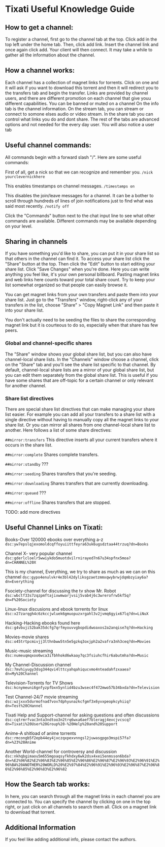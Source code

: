 # Tixati Useful Knowledge Guide

## How to get a channel:

To register a channel, first go to the channel tab at the top.  Click add in the top left under the home tab.
Then, click add link.  Insert the channel link and once again click add.  Your client will then connect.
It may take a while to gather all the information about the channel.



## How a channel works:

Each channel has a collection of magnet links for torrents.  Click on one and it will ask if you want to download this torrent and then it will redirect you to the transfers tab and begin the transfer.
Links are provided by channel users, and there are different promotion on each channel that give youu different capabilities.  You can be banned or muted on a channel
On the info tab is the channel information.  On the stream tab, you can stream or connect to somone elses audio or video stream.  In the share tab you can control what links you do and dont share.
The rest of the tabs are advanced options and not needed for the every day user.
You will also notice a user tab



## Useful channel commands:

All commands begin with a forward slash "/". Here are some useful commands:

First of all, get a nick so that we can recognize and remember you.
`/nick yourclevernickhere`

This enables timestamps on channel messages.
`/timestamps on`

This disables the join/leave messages for a channel. It can be a bother to scroll through hundreds of lines of join notifications just to find what was said most recently.
`/notify off`

Click the "Commands" button next to the chat input line to see what other commands are available. Different commands may be available depending on your level.



## Sharing in channels

If you have something you'd like to share, you can put it in your share list so that others in the channel can find it. To access your share list click the "Share" button at the top. Then click the "Edit" button to start editing your share list. Click "Save Changes" when you're done. Here you can write anything you feel like, it's your own personal billboard. Pasting magnet links and web links here counts toward your total share count. Try to keep your list somewhat organized so that people can easily browse it.

You can get magnet links from your own transfers and paste them into your share list. Just go to the "Transfers" window, right-click any of your transfers in the list, choose "Share" > "Copy Magnet Link" and then paste it into your share list.

You don't actually need to be seeding the files to share the corresponding magnet link but it is courteous to do so, especially when that share has few peers.

### Global and channel-specific shares

The "Share" window shows your global share list, but you can also have channel-local share lists. In the "Channels" window choose a channel, click on the "Share" tab and you'll see the share list specific to that channel. By default, channel-local share lists are a mirror of your global share list, but you can edit them separately from the global share list. This is useful if you have some shares that are off-topic for a certain channel or only relevant for another channel.

### Share list directives

There are special share list directives that can make managing your share list easier. For example you can add all your transfers to a share list with a single directive without having to manually copy all the magnet links to your share list. Or you can mirror all shares from one channel-local share list to another. Here follows a list of some share directives:

`##mirror:transfers`
This directive inserts all your current transfers where it occurs in the share list.

`##mirror:complete`
Shares complete transfers.

`##mirror:standby`
???

`##mirror:seeding`
Shares transfers that you're seeding.

`##mirror:downloading`
Shares transfers that are currently downloading.

`##mirror:queued`
???

`##mirror:offline`
Shares transfers that are stopped.

TODO: add more directives



## Useful Channel Links on Tixati:

Books-Over 120000 ebooks over everything a-z
`dsc:yw7epslqjexomoldcqffoyuiittfeyra63uk6ugsdztaa44trzuq?dn=Books`

Channel X- very popular channel
`dsc:gderlcloelr5wwiykdo5muotdvilrnirayed7n67u34spfnx5moa?dn=CHANNEL%20X`

This is my channel, Everything, we try to share as much as we can on this channel
`dsc:gypo4enulvkr4e3bl42dyliksgzaetzmmxqwybrwjdqmbzyiay6a?dn=Everything`

Fsociety-channel for discussing the tv show Mr. Robot
`dsc:wbctf33s7zqzpmftajixwmwarjvsij5vab4j6c3wrerofrw5kf5q?dn=F%20Society`

Linux-linux discusions and ebook torrents for linux
`dsc:x27zarqgh4c6zkccjwluek6gmuopuzxrgahl3v2jvmq6gyix67lq?dn=LiNuX`

Hacking-Hacking ebooks found here
`dsc:g4vbuji52bak35dcfg7qrfmyouvvgbopdidwoaxos2a2anqise7q?dn=Hacking`

Movies-movie shares
`dsc:o45trtpcmivjj3lthnbww5tn5e5gzkq3oxjph2a2vafra3nh3ceq?dn=Movies`

Music-music streaming
`dsc:numeuqmqxoo6wca3ifbhhokd6wkaay7qc3fsiuhcfhir6abutmha?dn=Music`

My Channel-Discussion channel
`dsc:7mvhiyugy3dsg344qvi4lttcyahqahiqucvmo4nteadahfzxaaea?dn=My%20Channel`

Television-Torrents for TV Shows
`dsc:kcnymeuni6gnfyzpfbxn5ynlid4bzu3wsec4f472mwo57b34bxda?dn=Television`

Test Channel-24/7 movie streaming
`dsc:wzjxxx5durmofnad7vov7dphyunazkcfgmf3x6yvxpeopkcyhiiq?dn=Test%20CHannel`

Tixati Help and Support-channel for asking questions and often discussions
`dsc:cqtrmrfvac3nta3ndtoo3n2trq6wxa6aef7bleragj4evcjvcscq?dn=Tixati%20User%20Group%20-%20Help%20and%20Support`

Anime-A shitload of anime torrents
`dsc:rmcongb5f2epb44ey4jxczqxpexvnngsl2juwasgpgo3mspi57fa?dn=%23%20Anime`

Another World-channel for controversy and discussion
`dsc:nkhqbgimaou5m655mgoaqsyfkhdxy6wk2dsx4xei5enmsson6bda?dn=%E2%96%82%E2%96%83%E2%96%85%E2%96%86%E2%96%87%E2%96%93%E2%96%91%E2%96%BA%20ANOTHER%20WORLD%20%E2%97%84%E2%96%91%E2%96%93%E2%96%87%E2%96%86%E2%96%85%E2%96%83%E2%96%82`



## How the Search tab works:

In here, you can search through all the magnet links in each channel you are connected to.  You can specify the channel by clicking on one in the top right, or just click on all channels to search them all.  Click on a magnet link to download that torrent.



## Additional Information
If you feel like adding additional info, please contact the authors.
